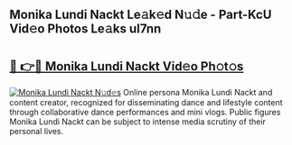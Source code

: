 ## Monika Lundi Nackt Le𝚊k𝚎d N𝚞𝚍e - Part-KcU Vid𝚎o Photos Le𝚊ks uI7nn

# <h2><a href="http://fb4uij.evod.top/?m=Monika+Lundi+Nackt">🔗 👉🔴 Monika Lundi Nackt Vid𝚎o Ph𝚘t𝚘s</a></h2>

[![Monika Lundi Nackt N𝚞d𝚎s](https://i.imgur.com/8V9OHl7.gif)](http://fb4uij.evod.top/?m=Monika+Lundi+Nackt)
Online persona Monika Lundi Nackt and content creator, recognized for disseminating dance and lifestyle content through collaborative dance performances and mini vlogs. Public figures Monika Lundi Nackt can be subject to intense media scrutiny of their personal lives. 
